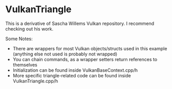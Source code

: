 # VulkanTriangle

This is a derivative of Sascha Willems Vulkan repository. I recommend checking out his work.


Some Notes:
  - There are wrappers for most Vulkan objects/structs used in this example (anything else not used is probably not wrapped)
  - You can chain commands, as a wrapper setters return references to themselves
  - Initialization can be found inside VulkanBaseContext.cpp/h
  - More specific triangle-related code can be found inside VulkanTriangle.cpp/h
  
